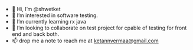 - 👋 Hi, I’m @shwetket
- 👀 I’m interested in software testing.
- 🌱 I’m currently learning rx java
- 💞️ I’m looking to collaborate on test project for cpable of testing for front end and back both.
- 📫 drop me a note to reach me at ketannvermaa@gmail.com

<!---
shwetket/shwetket is a ✨ special ✨ repository because its `README.md` (this file) appears on your GitHub profile.
You can click the Preview link to take a look at your changes.
--->
